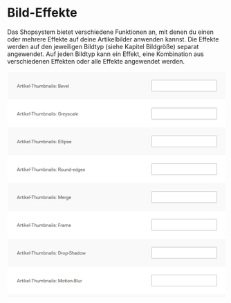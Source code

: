 # Bild-Effekte 

Das Shopsystem bietet verschiedene Funktionen an, mit denen du einen oder mehrere Effekte auf deine Artikelbilder anwenden kannst. Die Effekte werden auf den jeweiligen Bildtyp \(siehe Kapitel Bildgröße\) separat angewendet. Auf jeden Bildtyp kann ein Effekt, eine Kombination aus verschiedenen Effekten oder alle Effekte angewendet werden.

![](Bilder/Abb026_BildEffekteUnterDarstellungBildOptionen.PNG "Bild-Effekte unter Darstellung > Bild-Optionen")

  

  

  

  

  

  

  





